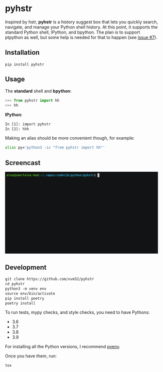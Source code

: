 # pyhstr

Inspired by hstr, **pyhstr** is a history suggest box that lets you quickly search, navigate, and manage your Python shell history. At this point, it supports the standard Python shell, IPython, and bpython. The plan is to support ptpython as well, but some help is needed for that to happen (see [issue #7](https://github.com/xvm32/pyhstr/issues/7)).

## Installation


```
pip install pyhstr
```

## Usage

The **standard** shell and **bpython**:

  ```python
  >>> from pyhstr import hh
  >>> hh
  ```

**IPython**:

  ```ipython
  In [1]: import pyhstr
  In [2]: %hh
  ```

Making an alias should be more convenient though, for example:

```bash
alias py='python3 -ic "from pyhstr import hh"'
```

## Screencast

![screenshot](pyhstr.gif)

## Development

```
git clone https://github.com/xvm32/pyhstr
cd pyhstr
python3 -m venv env
source env/bin/activate
pip install poetry
poetry install
```

To run tests, mypy checks, and style checks, you need to have Pythons:

- 3.6
- 3.7
- 3.8
- 3.9

For installing all the Python versions, I recommend [pyenv](https://github.com/pyenv/pyenv).

Once you have them, run:

```
tox
```